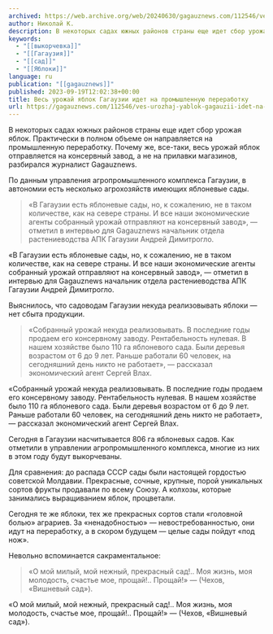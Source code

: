 ```yaml
---
archived: https://web.archive.org/web/20240630/gagauznews.com/112546/ves-urozhaj-yablok-gagauzii-idet-na-promyshlennuyu-pererabotku.html
author: Николай К.
description: В некоторых садах южных районов страны еще идет сбор урожая яблок. Практически в полном объеме он направляется на промышленную переработку. Почему же, все-таки, весь урожай яблок отправляется на консервный завод, а не на прилавки магазинов, разбирался журналист Gagauznews. По данным управления агропромышленного комплекса Гагаузии, в автономии есть несколько агрохозяйств имеющих яблоневые сады. «В Гагаузии есть яблоневые сады, но, к сожалению, не в таком количестве, как на севере страны. И все наши экономические агенты собранный урожай отправляют на консервный завод», — отметил в интервью для Gagauznews начальник отдела растениеводства АПК Гагаузии Андрей Димитрогло. Выяснилось, что садоводам Гагаузии некуда реализовывать яблоки — […]
keywords:
  - "[[выкорчевка]]"
  - "[[Гагаузия]]"
  - "[[сад]]"
  - "[[Яблоки]]"
language: ru
publication: "[[gagauznews]]"
published: 2023-09-19T12:02:38+00:00
title: Весь урожай яблок Гагаузии идет на промышленную переработку
url: https://gagauznews.com/112546/ves-urozhaj-yablok-gagauzii-idet-na-promyshlennuyu-pererabotku.html
---
```


В некоторых садах южных районов страны еще идет сбор урожая яблок. Практически в полном объеме он направляется на промышленную переработку. Почему же, все-таки, весь урожай яблок отправляется на консервный завод, а не на прилавки магазинов, разбирался журналист Gagauznews.

По данным управления агропромышленного комплекса Гагаузии, в автономии есть несколько агрохозяйств имеющих яблоневые сады.

> «В Гагаузии есть яблоневые сады, но, к сожалению, не в таком количестве, как на севере страны. И все наши экономические агенты собранный урожай отправляют на консервный завод», — отметил в интервью для Gagauznews начальник отдела растениеводства АПК Гагаузии Андрей Димитрогло.

«В Гагаузии есть яблоневые сады, но, к сожалению, не в таком количестве, как на севере страны. И все наши экономические агенты собранный урожай отправляют на консервный завод», — отметил в интервью для Gagauznews начальник отдела растениеводства АПК Гагаузии Андрей Димитрогло.

Выяснилось, что садоводам Гагаузии некуда реализовывать яблоки — нет сбыта продукции.

> «Собранный урожай некуда реализовывать. В последние годы продаем его консервному заводу. Рентабельность нулевая. В нашем хозяйстве было 110 га яблоневого сада. Были деревья возрастом от 6 до 9 лет. Раньше работали 60 человек, на сегодняшний день никто не работает», — рассказал экономический агент Сергей Влах.

«Собранный урожай некуда реализовывать. В последние годы продаем его консервному заводу. Рентабельность нулевая. В нашем хозяйстве было 110 га яблоневого сада. Были деревья возрастом от 6 до 9 лет. Раньше работали 60 человек, на сегодняшний день никто не работает», — рассказал экономический агент Сергей Влах.

Сегодня в Гагаузии насчитывается 806 га яблоневых садов. Как отметили в управлении агропромышленного комплекса, многие из них в этом году будут выкорчеваны.

Для сравнения: до распада СССР сады были настоящей гордостью советской Молдавии. Прекрасные, сочные, крупные, порой уникальных сортов фрукты продавали по всему Союзу. А колхозы, которые занимались выращиванием яблок, процветали.

Сегодня те же яблоки, тех же прекрасных сортов стали «головной болью» аграриев. За «ненадобностью» — невостребованностью, они идут на переработку, а в скором будущем — целые сады пойдут «под нож».

Невольно вспоминается сакраментальное:

> «О мой милый, мой нежный, прекрасный сад!.. Моя жизнь, моя молодость, счастье мое, прощай!.. Прощай!» — (Чехов, «Вишневый сад»).

«О мой милый, мой нежный, прекрасный сад!.. Моя жизнь, моя молодость, счастье мое, прощай!.. Прощай!» — (Чехов, «Вишневый сад»).
